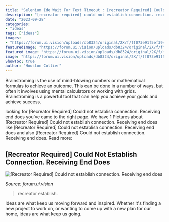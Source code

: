 ```yaml
---
title: "Selenium Ide Wait For Text Timeout : [recreator Required] Could Not Establish Connection. Receiving End Does"
description: "[recreator required] could not establish connection. receiving end does"
date: "2023-09-28"
categories:
- "ideas"
tags: ["ideas"]
images:
- "https://forum.ui.vision/uploads/db8324/original/2X/f/ff073e91f5ef394285a77ac1aeb669af979c1d14.png"
featuredImage: "https://forum.ui.vision/uploads/db8324/original/2X/f/ff073e91f5ef394285a77ac1aeb669af979c1d14.png"
featured_image: "https://forum.ui.vision/uploads/db8324/original/2X/f/ff073e91f5ef394285a77ac1aeb669af979c1d14.png"
image: "https://forum.ui.vision/uploads/db8324/original/2X/f/ff073e91f5ef394285a77ac1aeb669af979c1d14.png"
ShowToc: true
author: "Houston Collier"
---
```



Brainstroming is the use of mind-blowing numbers or mathematical formulas to achieve an outcome. This can be done in a number of ways, but often it involves using mental calculators or working with grids. Brainstroming is a powerful tool that can help you achieve your goals and achieve success.

	

		
looking for [Recreator Required] Could not establish connection. Receiving end does you've came to the right page. We have 1 Pictures about [Recreator Required] Could not establish connection. Receiving end does like [Recreator Required] Could not establish connection. Receiving end does and also [Recreator Required] Could not establish connection. Receiving end does. Read more:
		
    
## [Recreator Required] Could Not Establish Connection. Receiving End Does

<img loading=lazy src="https://forum.ui.vision/uploads/db8324/original/2X/f/ff073e91f5ef394285a77ac1aeb669af979c1d14.png" onerror="this.onerror=null;this.src='https://tse2.mm.bing.net/th?id=OIP.yGcGamYAd6JsSCtFh_V4PgHaFN&amp;pid=15.1';" alt="[Recreator Required] Could not establish connection. Receiving end does">

_Source: forum.ui.vision_

>recreator establish. 

	

Ideas are what keep us moving forward and inspired. Whether it's finding a new project to work on, or wanting to come up with a new plan for our home, ideas are what keep us going.

